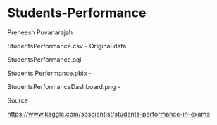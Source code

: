 # Students-Performance

Preneesh Puvanarajah

StudentsPerformance.csv - Original data

StudentsPerformance.sql - 

Students Performance.pbix -

StudentsPerformanceDashboard.png -

Source

https://www.kaggle.com/spscientist/students-performance-in-exams
